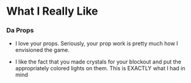 
# What I Really Like

### Da Props

- I love your props. Seriously, your prop work is pretty much how I envisioned the game.

- I like the fact that you made crystals for your blockout and put the appropriately colored lights on them. This is EXACTLY what I had in mind
